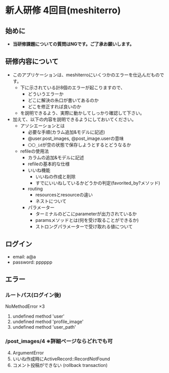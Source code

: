 # 新人研修 4回目(meshiterro)
## 始めに
- **当研修課題についての質問はNGです。ご了承お願いします。**

## 研修内容について
- このアプリケーションは、meshiterroにいくつかのエラーを仕込んだものです。
  - 下に示されている計8個のエラーが起こりますので、
    - どういうエラーか
    - どこに解決の糸口が書いてあるのか
    - どこを修正すれば良いのか
  - を説明できるよう、実際に動かしてしっかり確認して下さい。
- 加えて、以下の内容を説明できるようにしておいてください。
  - アソシエーションとは
    - 必要な手順(カラム追加&モデルに記述)
    - @user.post_images, @post_image.userの意味
    - `〇〇_id`が空の状態で保存しようとするとどうなるか
  - refileの使用法
    - カラムの追加&モデルに記述
    - refileの基本的な仕様
	- いいね機能
	  - いいねの作成と削除
	  - すでにいいねしているかどうかの判定(favorited_by?メソッド)
	- routing
	  - resourcesとresourceの違い
	  - ネストについて
	- パラメーター
	  - ターミナルのどこにparameterが出力されているか
	  - paramsメソッドとは(何を受け取ることができるか)
	  - ストロングパラメーターで受け取れる値について

## ログイン
- email: a@a
- password: pppppp

## エラー
### ルートパス(ログイン後)
NoMethodError ×3
1. undefined method 'user'
2. undefined method 'profile_image'
3. undefined method 'user_path'

### /post_images/4 ※詳細ページならどれでも可
4. ArgumentError
5. いいね作成時にActiveRecord::RecordNotFound
6. コメント投稿ができない (rollback transaction)
